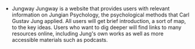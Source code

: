 * Jungway
Jungway is a website that provides users with relevant information on Jungian Psychology, the psychological methods that Carl Gustav Jung applied. 
All users will get brief introduction, a sort of map, to the key ideas. Users who want to dig deeper will find links to many resources online, including Jung's own works as well as more accessible materials such as podcasts. 

